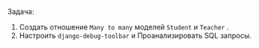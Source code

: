 

Задача:

1. Создать отношение `Many to many` моделей `Student` и `Teacher` .
2. Настроить `django-debug-toolbar` и Проанализировать SQL  запросы.

